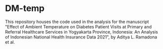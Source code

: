 # DM-temp
This repository houses the code used in the analysis for the manuscript "Effect of Ambient Temperature on Diabetes Patient Visits at Primary and Referral Healthcare Services in Yogyakarta Province, Indonesia: An Analysis of Indonesian National Health Insurance Data 2021", by Aditya L. Ramadona et al.
